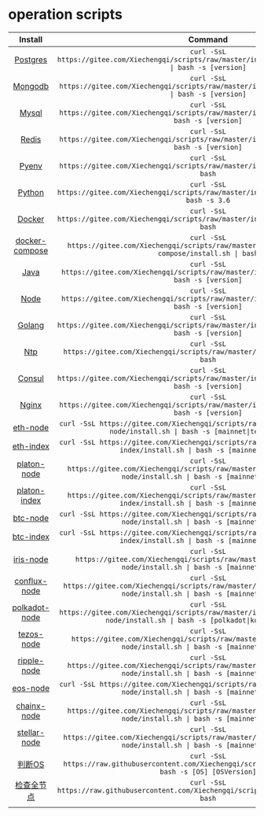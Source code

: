 # operation scripts

|                           Install                            |                           Command                            |
| :----------------------------------------------------------: | :----------------------------------------------------------: |
| [Postgres](https://github.com/Xiechengqi/scripts/edit/master/install/Postgres/install.sh) | `curl -SsL https://gitee.com/Xiechengqi/scripts/raw/master/install/Postgres/install.sh \| bash -s [version]` |
| [Mongodb](https://github.com/Xiechengqi/scripts/edit/master/install/Mongodb/install.sh) | `curl -SsL https://gitee.com/Xiechengqi/scripts/raw/master/install/Mongodb/install.sh \| bash -s [version]` |
| [Mysql](https://github.com/Xiechengqi/scripts/edit/master/install/Mysql/install.sh) | `curl -SsL https://gitee.com/Xiechengqi/scripts/raw/master/install/Mysql/install.sh \| bash -s [version]` |
| [Redis](https://github.com/Xiechengqi/scripts/edit/master/install/Redis/install.sh) | `curl -SsL https://gitee.com/Xiechengqi/scripts/raw/master/install/Redis/install.sh \| bash -s [version]` |
| [Pyenv](https://github.com/Xiechengqi/scripts/edit/master/install/Pyenv/install.sh) | `curl -SsL https://gitee.com/Xiechengqi/scripts/raw/master/install/Pyenv/install.sh \| bash` |
| [Python](https://github.com/Xiechengqi/scripts/edit/master/install/Python/install.sh) | `curl -SsL https://gitee.com/Xiechengqi/scripts/raw/master/install/Python/install.sh \| bash -s 3.6` |
| [Docker](https://github.com/Xiechengqi/scripts/edit/master/install/Docker/install.sh) | `curl -SsL https://gitee.com/Xiechengqi/scripts/raw/master/install/Docker/install.sh \| bash` |
| [docker-compose](https://github.com/Xiechengqi/scripts/edit/master/install/Docker/docker-compose/install.sh) | `curl -SsL https://gitee.com/Xiechengqi/scripts/raw/master/install/Docker/docker-compose/install.sh \| bash` |
| [Java](https://github.com/Xiechengqi/scripts/edit/master/install/Java/install.sh) | `curl -SsL https://gitee.com/Xiechengqi/scripts/raw/master/install/Java/install.sh \| bash -s [version]` |
| [Node](https://github.com/Xiechengqi/scripts/edit/master/install/Node/install.sh) | `curl -SsL https://gitee.com/Xiechengqi/scripts/raw/master/install/Node/install.sh \| bash -s [version]` |
| [Golang](https://github.com/Xiechengqi/scripts/edit/master/install/Golang/install.sh) | `curl -SsL https://gitee.com/Xiechengqi/scripts/raw/master/install/Golang/install.sh \| bash -s [version]` |
| [Ntp](https://github.com/Xiechengqi/scripts/edit/master/install/Ntp/install.sh) | `curl -SsL https://gitee.com/Xiechengqi/scripts/raw/master/install/Ntp/install.sh \| bash` |
| [Consul](https://github.com/Xiechengqi/scripts/edit/master/install/Consul/install.sh) | `curl -SsL https://gitee.com/Xiechengqi/scripts/raw/master/install/Consul/install.sh \| bash -s [version]` |
| [Nginx](https://github.com/Xiechengqi/scripts/edit/master/install/Nginx/install.sh) | `curl -SsL https://gitee.com/Xiechengqi/scripts/raw/master/install/Nginx/install.sh \| bash -s [version]` |
| [eth-node](https://github.com/Xiechengqi/scripts/edit/master/install/ETH/eth-node/install.sh) | `curl -SsL https://gitee.com/Xiechengqi/scripts/raw/master/install/ETH/eth-node/install.sh \| bash -s [mainnet\|testnet\|kovan]` |
| [eth-index](https://github.com/Xiechengqi/scripts/edit/master/install/ETH/eth-index/install.sh) | `curl -SsL https://gitee.com/Xiechengqi/scripts/raw/master/install/ETH/eth-index/install.sh \| bash -s [mainnet\|testnet]` |
| [platon-node](https://github.com/Xiechengqi/scripts/edit/master/install/Platon/platon-node/install.sh) | `curl -SsL https://gitee.com/Xiechengqi/scripts/raw/master/install/Platon/platon-node/install.sh \| bash -s [mainnet\|testnet]` |
| [platon-index](https://github.com/Xiechengqi/scripts/edit/master/install/Platon/platon-index/install.sh) | `curl -SsL https://gitee.com/Xiechengqi/scripts/raw/master/install/Platon/platon-index/install.sh \| bash -s [mainnet\|testnet]` |
| [btc-node](https://github.com/Xiechengqi/scripts/edit/master/install/BTC/btc-node/install.sh) | `curl -SsL https://gitee.com/Xiechengqi/scripts/raw/master/install/BTC/btc-node/install.sh \| bash -s [mainnet\|testnet]` |
| [btc-index](https://github.com/Xiechengqi/scripts/edit/master/install/BTC/btc-index/install.sh) | `curl -SsL https://gitee.com/Xiechengqi/scripts/raw/master/install/BTC/btc-index/install.sh \| bash -s [mainnet\|testnet]` |
| [iris-node](https://github.com/Xiechengqi/scripts/edit/master/install/IRIS/iris-node/install.sh) | `curl -SsL https://gitee.com/Xiechengqi/scripts/raw/master/install/IRIS/iris-node/install.sh \| bash -s [mainnet\|testnet]` |
| [conflux-node](https://github.com/Xiechengqi/scripts/edit/master/install/Conflux/conflux-node/install.sh) | `curl -SsL https://gitee.com/Xiechengqi/scripts/raw/master/install/Conflux/conflux-node/install.sh \| bash -s [mainnet\|testnet]` |
| [polkadot-node](https://github.com/Xiechengqi/scripts/edit/master/install/Polkadot/polkadot-node/install.sh) | `curl -SsL https://gitee.com/Xiechengqi/scripts/raw/master/install/Polkadot/polkadot-node/install.sh \| bash -s [polkadot\|kusama\|westend]` |
| [tezos-node](https://github.com/Xiechengqi/scripts/edit/master/install/Tezos/tezos-node/install.sh) | `curl -SsL https://gitee.com/Xiechengqi/scripts/raw/master/install/Tezos/tezos-node/install.sh \| bash -s [mainnet\|testnet]` |
| [ripple-node](https://github.com/Xiechengqi/scripts/edit/master/install/Ripple/ripple-node/install.sh) | `curl -SsL https://gitee.com/Xiechengqi/scripts/raw/master/install/Ripple/ripple-node/install.sh \| bash -s [mainnet\|testnet]` |
| [eos-node](https://github.com/Xiechengqi/scripts/edit/master/install/EOS/eos-node/install.sh) | `curl -SsL https://gitee.com/Xiechengqi/scripts/raw/master/install/EOS/eos-node/install.sh \| bash -s [mainnet\|testnet]` |
| [chainx-node](https://github.com/Xiechengqi/scripts/edit/master/install/ChainX/chainx-node/install.sh) | `curl -SsL https://gitee.com/Xiechengqi/scripts/raw/master/install/ChainX/chainx-node/install.sh \| bash -s [mainnet\|testnet]` |
| [stellar-node](https://github.com/Xiechengqi/scripts/edit/master/install/Stellar/stellar-node/install.sh) | `curl -SsL https://gitee.com/Xiechengqi/scripts/raw/master/install/Stellar/stellar-node/install.sh \| bash -s [mainnet\|testnet]` |
| [判断OS](https://github.com/Xiechengqi/scripts/edit/master/tool/os.sh) | `curl -SsL https://raw.githubusercontent.com/Xiechengqi/scripts/master/tool/os.sh \| bash -s [OS] [OSVersion]` |
| [检查全节点](https://github.com/Xiechengqi/scripts/edit/master/tool/chain.sh) | `curl -SsL https://raw.githubusercontent.com/Xiechengqi/scripts/master/tool/chain.sh \| bash` |
|                                                              |                                                              |
